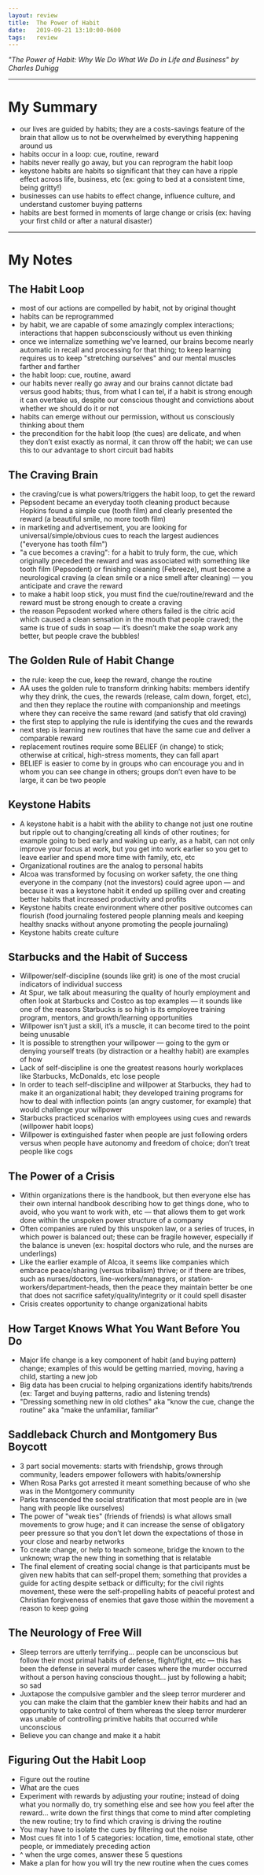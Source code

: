 ```yaml
---
layout: review
title:  The Power of Habit
date:   2019-09-21 13:10:00-0600
tags:   review
---
```


_"The Power of Habit: Why We Do What We Do in Life and Business" by Charles Duhigg_

---

# My Summary

- our lives are guided by habits; they are a costs-savings feature of the brain that allow us to not be overwhelmed by everything happening around us
- habits occur in a loop: cue, routine, reward
- habits never really go away, but you can reprogram the habit loop
- keystone habits are habits so significant that they can have a ripple effect across life, business, etc (ex: going to bed at a consistent time, being gritty!)
- businesses can use habits to effect change, influence culture, and understand customer buying patterns
- habits are best formed in moments of large change or crisis (ex: having your first child or after a natural disaster)

---

# My Notes

## The Habit Loop

- most of our actions are compelled by habit, not by original thought
- habits can be reprogrammed
- by habit, we are capable of some amazingly complex interactions; interactions that happen subconsciously without us even thinking
- once we internalize something we’ve learned, our brains become nearly automatic in recall and processing for that thing; to keep learning requires us to keep "stretching ourselves" and our mental muscles farther and farther
- the habit loop: cue, routine, award
- our habits never really go away and our brains cannot dictate bad versus good habits; thus, from what I can tel, if a habit is strong enough it can overtake us, despite our conscious thought and convictions about whether we should do it or not
- habits can emerge without our permission, without us consciously thinking about them
- the precondition for the habit loop (the cues) are delicate, and when they don’t exist exactly as normal, it can throw off the habit; we can use this to our advantage to short circuit bad habits

## The Craving Brain

- the craving/cue is what powers/triggers the habit loop, to get the reward
- Pepsodent became an everyday tooth cleaning product because Hopkins found a simple cue (tooth film) and clearly presented the reward (a beautiful smile, no more tooth film)
- in marketing and advertisement, you are looking for universal/simple/obvious cues to reach the largest audiences  ("everyone has tooth film")
- "a cue becomes a craving": for a habit to truly form, the cue, which originally preceded the reward and was associated with something like tooth film (Pepsodent) or finishing cleaning (Febreeze), must become a neurological craving (a clean smile or a nice smell after cleaning) — you anticipate and crave the reward
- to make a habit loop stick, you must find the cue/routine/reward and the reward must be strong enough to create a craving
- the reason Pepsodent worked where others failed is the citric acid which caused a clean sensation in the mouth that people craved; the same is true of suds in soap — it’s doesn’t make the soap work any better, but people crave the bubbles!

## The Golden Rule of Habit Change

- the rule: keep the cue, keep the reward, change the routine
- AA uses the golden rule to transform drinking habits: members identify why they drink, the cues, the rewards (release, calm down, forget, etc), and then they replace the routine with companionship and meetings where they can receive the same reward (and satisfy that old craving)
- the first step to applying the rule is identifying the cues and the rewards
- next step is learning new routines that have the same cue and deliver a comparable reward
- replacement routines require some BELIEF (in change) to stick; otherwise at critical, high-stress moments, they can fall apart
- BELIEF is easier to come by in groups who can encourage you and in whom you can see change in others; groups don’t even have to be large, it can be two people

## Keystone Habits

- A keystone habit is a habit with the ability to change not just one routine but ripple out to changing/creating all kinds of other routines; for example going to bed early and waking up early, as a habit, can not only improve your focus at work, but you get into work earlier so you get to leave earlier and spend more time with family, etc, etc
- Organizational routines are the analog to personal habits
- Alcoa was transformed by focusing on worker safety, the one thing everyone in the company (not the investors) could agree upon — and because it was a keystone habit it ended up spilling over and creating better habits that increased productivity and profits
- Keystone habits create environment where other positive outcomes can flourish (food journaling fostered people planning meals and keeping healthy snacks without anyone promoting the people journaling)
- Keystone habits create culture

## Starbucks and the Habit of Success

- Willpower/self-discipline (sounds like grit) is one of the most crucial indicators of individual success
- At Spur, we talk about measuring the quality of hourly employment and often look at Starbucks and Costco as top examples — it sounds like one of the reasons Starbucks is so high is its employee training program, mentors, and growth/learning opportunities
- Willpower isn’t just a skill, it’s a muscle, it can become tired to the point being unusable
- It is possible to strengthen your willpower — going to the gym or denying yourself treats (by distraction or a healthy habit) are examples of how
- Lack of self-discipline is one the greatest reasons hourly workplaces like Starbucks, McDonalds, etc lose people
- In order to teach self-discipline and willpower at Starbucks, they had to make it an organizational habit; they developed training programs for how to deal with inflection points (an angry customer, for example) that would challenge your willpower
- Starbucks practiced scenarios with employees using cues and rewards (willpower habit loops)
- Willpower is extinguished faster when people are just following orders versus when people have autonomy and freedom of choice; don’t treat people like cogs

## The Power of a Crisis

- Within organizations there is the handbook, but then everyone else has their own internal handbook describing how to get things done, who to avoid, who you want to work with, etc — that allows them to get work done within the unspoken power structure of a company
- Often companies are ruled by this unspoken law, or a series of truces, in which power is balanced out; these can be fragile however, especially if the balance is uneven (ex: hospital doctors who rule, and the nurses are underlings)
- Like the earlier example of Alcoa, it seems like companies which embrace peace/sharing (versus tribalism) thrive; or if there are tribes, such as nurses/doctors, line-workers/managers, or station-workers/department-heads, then the peace they maintain better be one that does not sacrifice safety/quality/integrity or it could spell disaster
- Crisis creates opportunity to change organizational habits

## How Target Knows What You Want Before You Do

- Major life change is a key component of habit (and buying pattern) change; examples of this would be getting married, moving, having a child, starting a new job
- Big data has been crucial to helping organizations identify habits/trends (ex: Target and buying patterns, radio and listening trends)
- "Dressing something new in old clothes" aka "know the cue, change the routine" aka "make the unfamiliar, familiar"

## Saddleback Church and Montgomery Bus Boycott

- 3 part social movements: starts with friendship, grows through community, leaders empower followers with habits/ownership
- When Rosa Parks got arrested it meant something because of who she was in the Montgomery community
- Parks transcended the social stratification that most people are in (we hang with people like ourselves)
- The power of "weak ties" (friends of friends) is what allows small movements to grow huge; and it can increase the sense of obligatory peer pressure so that you don’t let down the expectations of those in your close and nearby networks
- To create change, or help to teach someone, bridge the known to the unknown; wrap the new thing in something that is relatable
- The final element of creating social change is that participants must be given new habits that can self-propel them; something that provides a guide for acting despite setback or difficulty; for the civil rights movement, these were the self-propelling habits of peaceful protest and Christian forgiveness of enemies that gave those within the movement a reason to keep going

## The Neurology of Free Will

- Sleep terrors are utterly terrifying... people can be unconscious but follow their most primal habits of defense, flight/fight, etc — this has been the defense in several murder cases where the murder occurred without a person having conscious thought... just by following a habit; so sad
- Juxtapose the compulsive gambler and the sleep terror murderer and you can make the claim that the gambler knew their habits and had an opportunity to take control of them whereas the sleep terror murderer was unable of controlling primitive habits that occurred while unconscious
- Believe you can change and make it a habit

## Figuring Out the Habit Loop

- Figure out the routine
- What are the cues
- Experiment with rewards by adjusting your routine; instead of doing what you normally do, try something else and see how you feel after the reward... write down the first things that come to mind after completing the new routine; try to find which craving is driving the routine
- You may have to isolate the cues by filtering out the noise
- Most cues fit into 1 of 5 categories: location, time, emotional state, other people, or immediately preceding action
- ^ when the urge comes, answer these 5 questions
- Make a plan for how you will try the new routine when the cues comes
